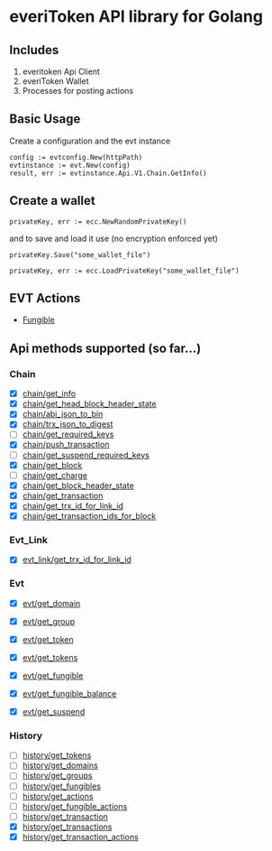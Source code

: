 # everiToken API library for Golang

## Includes 

1. everitoken Api Client 
2. everiToken Wallet
3. Processes for posting actions

## Basic Usage

Create a configuration and the evt instance

    config := evtconfig.New(httpPath)
    evtinstance := evt.New(config)
    result, err := evtinstance.Api.V1.Chain.GetInfo()
 
## Create a wallet

    privateKey, err := ecc.NewRandomPrivateKey()
    
and to save and load it use (no encryption enforced yet)

    privateKey.Save("some_wallet_file")
    
    privateKey, err := ecc.LoadPrivateKey("some_wallet_file")
    
## EVT Actions

* [Fungible](docs/fungibile.md)
 

## Api methods supported (so far...)

### Chain

- [x] [chain/get_info](https://www.everitoken.io/developers/apis,_sdks_and_tools/api_reference/en_US) 
- [x] [chain/get_head_block_header_state](https://www.everitoken.io/developers/apis,_sdks_and_tools/api_reference/en_US) 
- [x] [chain/abi_json_to_bin](https://www.everitoken.io/developers/apis,_sdks_and_tools/api_reference/en_US) 
- [x] [chain/trx_json_to_digest](https://www.everitoken.io/developers/apis,_sdks_and_tools/api_reference/en_US) 
- [ ] [chain/get_required_keys](https://www.everitoken.io/developers/apis,_sdks_and_tools/api_reference/en_US) 
- [x] [chain/push_transaction](https://www.everitoken.io/developers/apis,_sdks_and_tools/api_reference/en_US) 
- [ ] [chain/get_suspend_required_keys](https://www.everitoken.io/developers/apis,_sdks_and_tools/api_reference/en_US)  
- [x] [chain/get_block](https://www.everitoken.io/developers/apis,_sdks_and_tools/api_reference/en_US) 
- [ ] [chain/get_charge](https://www.everitoken.io/developers/apis,_sdks_and_tools/api_reference/en_US) 
- [x] [chain/get_block_header_state](https://www.everitoken.io/developers/apis,_sdks_and_tools/api_reference/en_US) 
- [x] [chain/get_transaction](https://www.everitoken.io/developers/apis,_sdks_and_tools/api_reference/en_US) 
- [x] [chain/get_trx_id_for_link_id](https://www.everitoken.io/developers/apis,_sdks_and_tools/api_reference/en_US)
- [x] [chain/get_transaction_ids_for_block](https://www.everitoken.io/developers/apis,_sdks_and_tools/api_reference/en_US)

### Evt_Link

- [x] [evt_link/get_trx_id_for_link_id](https://www.everitoken.io/developers/apis,_sdks_and_tools/api_reference/en_US)

### Evt

- [x] [evt/get_domain](https://www.everitoken.io/developers/apis,_sdks_and_tools/api_reference/en_US)
- [x] [evt/get_group](https://www.everitoken.io/developers/apis,_sdks_and_tools/api_reference/en_US)
- [x] [evt/get_token](https://www.everitoken.io/developers/apis,_sdks_and_tools/api_reference/en_US)
- [x] [evt/get_tokens](https://www.everitoken.io/developers/apis,_sdks_and_tools/api_reference/en_US)
- [x] [evt/get_fungible](https://www.everitoken.io/developers/apis,_sdks_and_tools/api_reference/en_US)
- [x] [evt/get_fungible_balance](https://www.everitoken.io/developers/apis,_sdks_and_tools/api_reference/en_US)
- [x] [evt/get_suspend](https://www.everitoken.io/developers/apis,_sdks_and_tools/api_reference/en_US) 
 

### History

- [ ] [history/get_tokens](https://www.everitoken.io/developers/apis,_sdks_and_tools/api_reference/en_US)
- [ ] [history/get_domains](https://www.everitoken.io/developers/apis,_sdks_and_tools/api_reference/en_US)
- [ ] [history/get_groups](https://www.everitoken.io/developers/apis,_sdks_and_tools/api_reference/en_US)
- [ ] [history/get_fungibles](https://www.everitoken.io/developers/apis,_sdks_and_tools/api_reference/en_US)
- [ ] [history/get_actions](https://www.everitoken.io/developers/apis,_sdks_and_tools/api_reference/en_US)
- [ ] [history/get_fungible_actions](https://www.everitoken.io/developers/apis,_sdks_and_tools/api_reference/en_US)
- [ ] [history/get_transaction](https://www.everitoken.io/developers/apis,_sdks_and_tools/api_reference/en_US)
- [x] [history/get_transactions](https://www.everitoken.io/developers/apis,_sdks_and_tools/api_reference/en_US)
- [x] [history/get_transaction_actions](https://www.everitoken.io/developers/apis,_sdks_and_tools/api_reference/en_US)
